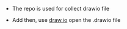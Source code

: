 + The repo is used for collect drawio file

+ Add then, use [draw.io](https://www.draw.io/) open the .drawio file
